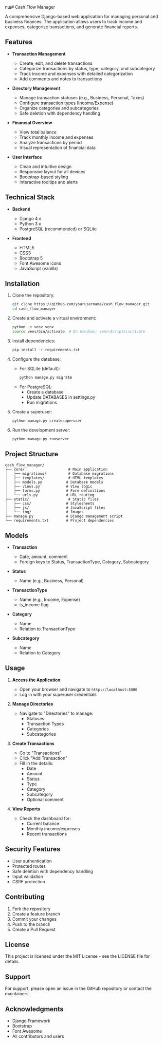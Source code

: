 пш# Cash Flow Manager

A comprehensive Django-based web application for managing personal and business finances. The application allows users to track income and expenses, categorize transactions, and generate financial reports.

## Features

- **Transaction Management**
  - Create, edit, and delete transactions
  - Categorize transactions by status, type, category, and subcategory
  - Track income and expenses with detailed categorization
  - Add comments and notes to transactions

- **Directory Management**
  - Manage transaction statuses (e.g., Business, Personal, Taxes)
  - Configure transaction types (Income/Expense)
  - Organize categories and subcategories
  - Safe deletion with dependency handling

- **Financial Overview**
  - View total balance
  - Track monthly income and expenses
  - Analyze transactions by period
  - Visual representation of financial data

- **User Interface**
  - Clean and intuitive design
  - Responsive layout for all devices
  - Bootstrap-based styling
  - Interactive tooltips and alerts

## Technical Stack

- **Backend**
  - Django 4.x
  - Python 3.x
  - PostgreSQL (recommended) or SQLite

- **Frontend**
  - HTML5
  - CSS3
  - Bootstrap 5
  - Font Awesome icons
  - JavaScript (vanilla)

## Installation

1. Clone the repository:
   ```bash
   git clone https://github.com/yourusername/cash_flow_manager.git
   cd cash_flow_manager
   ```

2. Create and activate a virtual environment:
   ```bash
   python -m venv venv
   source venv/bin/activate  # On Windows: venv\Scripts\activate
   ```

3. Install dependencies:
   ```bash
   pip install -r requirements.txt
   ```

4. Configure the database:
   - For SQLite (default):
     ```bash
     python manage.py migrate
     ```
   - For PostgreSQL:
     - Create a database
     - Update DATABASES in settings.py
     - Run migrations

5. Create a superuser:
   ```bash
   python manage.py createsuperuser
   ```

6. Run the development server:
   ```bash
   python manage.py runserver
   ```

## Project Structure

```
cash_flow_manager/
├── core/                    # Main application
│   ├── migrations/          # Database migrations
│   ├── templates/           # HTML templates
│   ├── models.py           # Database models
│   ├── views.py            # View logic
│   ├── forms.py            # Form definitions
│   └── urls.py             # URL routing
├── static/                  # Static files
│   ├── css/                # Stylesheets
│   ├── js/                 # JavaScript files
│   └── img/                # Images
├── manage.py               # Django management script
└── requirements.txt        # Project dependencies
```

## Models

- **Transaction**
  - Date, amount, comment
  - Foreign keys to Status, TransactionType, Category, Subcategory

- **Status**
  - Name (e.g., Business, Personal)

- **TransactionType**
  - Name (e.g., Income, Expense)
  - is_income flag

- **Category**
  - Name
  - Relation to TransactionType

- **Subcategory**
  - Name
  - Relation to Category

## Usage

1. **Access the Application**
   - Open your browser and navigate to `http://localhost:8000`
   - Log in with your superuser credentials

2. **Manage Directories**
   - Navigate to "Directories" to manage:
     - Statuses
     - Transaction Types
     - Categories
     - Subcategories

3. **Create Transactions**
   - Go to "Transactions"
   - Click "Add Transaction"
   - Fill in the details:
     - Date
     - Amount
     - Status
     - Type
     - Category
     - Subcategory
     - Optional comment

4. **View Reports**
   - Check the dashboard for:
     - Current balance
     - Monthly income/expenses
     - Recent transactions

## Security Features

- User authentication
- Protected routes
- Safe deletion with dependency handling
- Input validation
- CSRF protection

## Contributing

1. Fork the repository
2. Create a feature branch
3. Commit your changes
4. Push to the branch
5. Create a Pull Request

## License

This project is licensed under the MIT License - see the LICENSE file for details.

## Support

For support, please open an issue in the GitHub repository or contact the maintainers.

## Acknowledgments

- Django Framework
- Bootstrap
- Font Awesome
- All contributors and users 